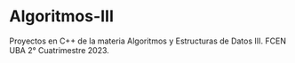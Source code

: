 # Algoritmos-III
Proyectos en C++ de la materia Algoritmos y Estructuras de Datos III.  FCEN UBA 2° Cuatrimestre 2023.
